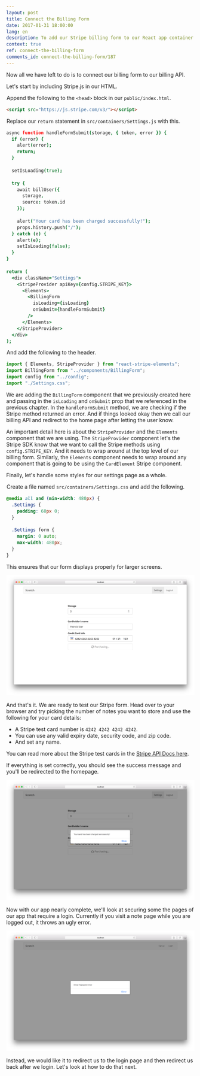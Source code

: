 ```yaml
---
layout: post
title: Connect the Billing Form
date: 2017-01-31 18:00:00
lang: en
description: To add our Stripe billing form to our React app container we need to wrap it inside a StripeProvider component. We also need to include Stripe.js in our HTML page.
context: true
ref: connect-the-billing-form
comments_id: connect-the-billing-form/187
---
```


Now all we have left to do is to connect our billing form to our billing API.

Let's start by including Stripe.js in our HTML.

<img class="code-marker" src="/assets/s.png" />Append the following to the `<head>` block in our `public/index.html`.

``` html
<script src="https://js.stripe.com/v3/"></script>
```

<img class="code-marker" src="/assets/s.png" />Replace our `return` statement in `src/containers/Settings.js` with this.

``` coffee
async function handleFormSubmit(storage, { token, error }) {
  if (error) {
    alert(error);
    return;
  }

  setIsLoading(true);

  try {
    await billUser({
      storage,
      source: token.id
    });

    alert("Your card has been charged successfully!");
    props.history.push("/");
  } catch (e) {
    alert(e);
    setIsLoading(false);
  }
}

return (
  <div className="Settings">
    <StripeProvider apiKey={config.STRIPE_KEY}>
      <Elements>
        <BillingForm
          isLoading={isLoading}
          onSubmit={handleFormSubmit}
        />
      </Elements>
    </StripeProvider>
  </div>
);
```

<img class="code-marker" src="/assets/s.png" />And add the following to the header.

``` js
import { Elements, StripeProvider } from "react-stripe-elements";
import BillingForm from "../components/BillingForm";
import config from "../config";
import "./Settings.css";
```

We are adding the `BillingForm` component that we previously created here and passing in the `isLoading` and `onSubmit` prop that we referenced in the previous chapter. In the `handleFormSubmit` method, we are checking if the Stripe method returned an error. And if things looked okay then we call our billing API and redirect to the home page after letting the user know.

An important detail here is about the `StripeProvider` and the `Elements` component that we are using. The `StripeProvider` component let's the Stripe SDK know that we want to call the Stripe methods using `config.STRIPE_KEY`. And it needs to wrap around at the top level of our billing form. Similarly, the `Elements` component needs to wrap around any component that is going to be using the `CardElement` Stripe component.

Finally, let's handle some styles for our settings page as a whole.

<img class="code-marker" src="/assets/s.png" />Create a file named `src/containers/Settings.css` and add the following.

``` css
@media all and (min-width: 480px) {
  .Settings {
    padding: 60px 0;
  }

  .Settings form {
    margin: 0 auto;
    max-width: 480px;
  }
}
```

This ensures that our form displays properly for larger screens.

![Settings screen with billing form screenshot](/assets/part2/settings-screen-with-billing-form.png)

And that's it. We are ready to test our Stripe form. Head over to your browser and try picking the number of notes you want to store and use the following for your card details:

- A Stripe test card number is `4242 4242 4242 4242`.
- You can use any valid expiry date, security code, and zip code.
- And set any name.

You can read more about the Stripe test cards in the [Stripe API Docs here](https://stripe.com/docs/testing#cards).

If everything is set correctly, you should see the success message and you'll be redirected to the homepage.

![Settings screen billing success screenshot](/assets/part2/settings-screen-billing-success.png)

Now with our app nearly complete, we'll look at securing some the pages of our app that require a login. Currently if you visit a note page while you are logged out, it throws an ugly error.

![Note page logged out error screenshot](/assets/note-page-logged-out-error.png)

Instead, we would like it to redirect us to the login page and then redirect us back after we login. Let's look at how to do that next.
